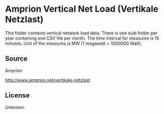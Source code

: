 Amprion Vertical Net Load (Vertikale Netzlast)
==============================================

This folder contains vertical network load data. There is one siub folder per year containing one CSV file per month. The time interval for measures is 15 minutes. Unit of the measures is MW (1 megawatt = 1000000 Watt).

## Source

Amprion

http://www.amprion.net/vertikale-netzlast

## License

Unknown
